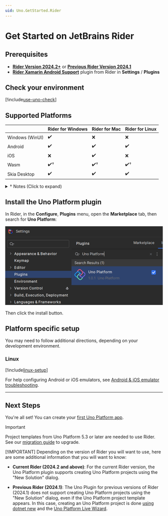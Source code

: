 ```yaml
---
uid: Uno.GetStarted.Rider
---
```


# Get Started on JetBrains Rider

## Prerequisites

- [**Rider Version 2024.2+**](https://aka.platform.uno/rider-version-2024-2) or [**Previous Rider Version 2024.1**](https://aka.platform.uno/rider-version-2024-1)
- [**Rider Xamarin Android Support**](https://plugins.jetbrains.com/plugin/12056-rider-xamarin-android-support/) plugin from Rider in **Settings** / **Plugins**

## Check your environment

[!include[use-uno-check](includes/use-uno-check-inline-noheader.md)]

## Supported Platforms

|                       | **Rider for Windows** | **Rider for Mac**  | **Rider for Linux** |
|-----------------------|-----------------------|--------------------|---------------------|
| Windows (WinUI)       | ✔️                   | ❌                 | ❌                 |
| Android               | ✔️                   | ✔️                 | ✔️                |
| iOS                   | ❌                   | ✔️                 | ❌                 |
| Wasm                  | ✔️†                  | ✔️†                | ✔️†                |
| Skia Desktop          | ✔️                   | ✔️                 | ✔️                |

<details>
    <summary>† Notes (Click to expand)</summary>

- **WebAssembly**: debugging from the IDE is not available yet on Rider. You can use the [Chromium in-browser debugger](xref:UnoWasmBootstrap.Features.Debugger#how-to-use-the-browser-debugger) instead.

</details>

## Install the Uno Platform plugin

In Rider, in the **Configure**, **Plugins** menu, open the **Marketplace** tab, then search for **Uno Platform**:

![Visual Studio Installer - .NET desktop development workload](Assets/ide-rider-plugin-search.png)

Then click the install button.

## Platform specific setup

You may need to follow additional directions, depending on your development environment.

### Linux

[!include[linux-setup](includes/additional-linux-setup-inline.md)]

For help configuring Android or iOS emulators, see [Android & iOS emulator troubleshooting](xref:Uno.UI.CommonIssues.MobileDebugging).

---

## Next Steps

You're all set! You can create your [first Uno Platform app](xref:Uno.GettingStarted.CreateAnApp.Rider).

> [!IMPORTANT]
> Project templates from Uno Platform 5.3 or later are needed to use Rider. See our [migration guide](xref:Uno.Development.MigratingFromPreviousReleases) to upgrade.
>
> [!IMPORTANT]
> Depending on the version of Rider you will want to use, here are some additional information that you will want to know:
>
> - **Current Rider (2024.2 and above)**: For the current Rider version, the Uno Platform plugin supports creating Uno Platform projects using the "New Solution" dialog.
>
> - **Previous Rider (2024.1)**: The Uno Plugin for previous versions of Rider (2024.1) does not support creating Uno Platform projects using the "New Solution" dialog, even if the Uno Platform project template appears. In this case, creating an Uno Platform project is done [using dotnet new](xref:Uno.GetStarted.dotnet-new) and the <a target="_blank" href="https://aka.platform.uno/app-wizard">Uno Platform Live Wizard</a>.
